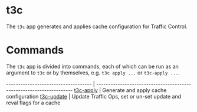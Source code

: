 <!--
    Licensed to the Apache Software Foundation (ASF) under one
    or more contributor license agreements.  See the NOTICE file
    distributed with this work for additional information
    regarding copyright ownership.  The ASF licenses this file
    to you under the Apache License, Version 2.0 (the
    "License"); you may not use this file except in compliance
    with the License.  You may obtain a copy of the License at

      http://www.apache.org/licenses/LICENSE-2.0

    Unless required by applicable law or agreed to in writing,
    software distributed under the License is distributed on an
    "AS IS" BASIS, WITHOUT WARRANTIES OR CONDITIONS OF ANY
    KIND, either express or implied.  See the License for the
    specific language governing permissions and limitations
    under the License.
-->

# t3c

The `t3c` app generates and applies cache configuration for Traffic Control.

# Commands

The `t3c` app is divided into commands, each of which can be run as an argument to `t3c` or by themselves, e.g. `t3c apply ...` or `t3c-apply ...`.

------------------------------------ | --------------------------------------------------------------------
[t3c-apply](./t3c-apply/README.md)   | Generate and apply cache configuration
[t3c-update](./t3c-update/README.md) | Update Traffic Ops, set or un-set update and reval flags for a cache
